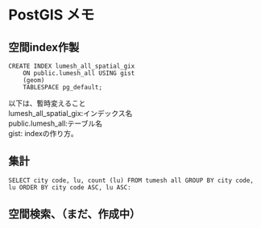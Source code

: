 # PostGIS メモ
## 空間index作製

```
CREATE INDEX lumesh_all_spatial_gix
    ON public.lumesh_all USING gist
    (geom)
    TABLESPACE pg_default;
```

以下は、暫時変えること  
lumesh_all_spatial_gix:インデックス名  
public.lumesh_all:テーブル名  
gist: indexの作り方。

## 集計

```
SELECT city code, lu, count (lu) FROM tumesh all GROUP BY city code, lu ORDER BY city code ASC, lu ASC:
```

## 空間検索、（まだ、作成中）

```
　　　　
```
